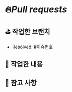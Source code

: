 # 🔥*Pull requests*

## ⛳️ **작업한 브랜치**
- Resolved: #이슈번호

## 👷 **작업한 내용**
<!-- 작업한 내용을 적어주세요. -->

## 🚨 참고 사항
<!-- 참고할 사항이 있다면 적어주세요. -->


